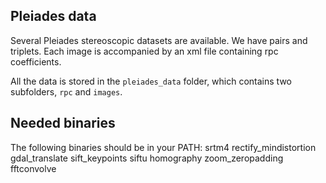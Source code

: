 ## Pleiades data

Several Pleiades stereoscopic datasets are available. We have pairs and
triplets. Each image is accompanied by an xml file containing rpc coefficients.

All the data is stored in the `pleiades_data` folder, which contains two
subfolders, `rpc` and `images`.

## Needed binaries

The following binaries should be in your PATH:
    srtm4
    rectify_mindistortion
    gdal_translate
    sift_keypoints
    siftu
    homography
    zoom_zeropadding
    fftconvolve

